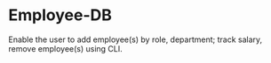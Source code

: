 # Employee-DB
Enable the user to add employee(s) by role, department; track salary, remove employee(s) using CLI.
